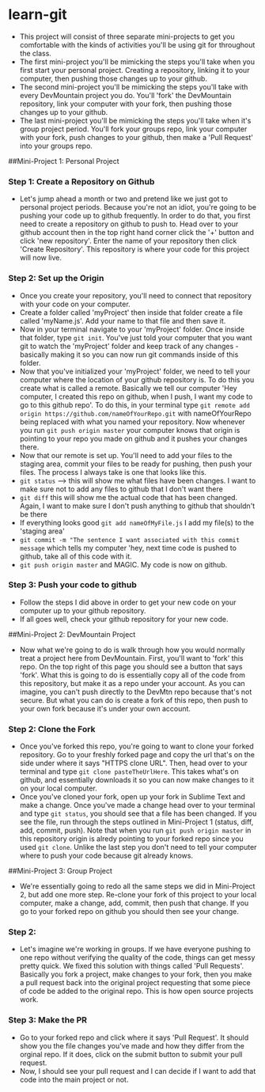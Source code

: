 learn-git
=========
* This project will consist of three separate mini-projects to get you comfortable with the kinds of activities you'll be using git for throughout the class. 
* The first mini-project you'll be mimicking the steps you'll take when you first start your personal project. Creating a repository, linking it to your computer, then pushing those changes up to your github.
* The second mini-project you'll be mimicking the steps you'll take with every DevMountain project you do. You'll 'fork' the DevMountain repository, link your computer with your fork, then pushing those changes up to your github.
* The last mini-project you'll be mimicking the steps you'll take when it's group project period. You'll fork your groups repo, link your computer with your fork, push changes to your github, then make a 'Pull Request' into your groups repo.

##Mini-Project 1: Personal Project
### Step 1: Create a Repository on Github
* Let's  jump ahead a month or two and pretend like we just got to personal project periods. Because you're not an idiot, you're going to be pushing your code up to github frequently. In order to do that, you first need to create a repository on github to push to. Head over to your github account then in the top right hand corner click the '+' button and click 'new repository'. Enter the name of your repository then click 'Create Repository'. This repository is where your code for this project will now live.

### Step 2: Set up the Origin
* Once you create your repository, you'll need to connect that repository with your code on your computer. 
* Create a folder called 'myProject' then inside that folder create a file called 'myName.js'. Add your name to that file and then save it. 
* Now in your terminal navigate to your 'myProject' folder. Once inside that folder, type ```git init```. You've just told your computer that you want git to watch the 'myProject' folder and keep track of any changes - basically making it so you can now run git commands inside of this folder. 
* Now that you've initialized your 'myProject' folder, we need to tell your computer where the location of your github repository is. To do this you create what is called a remote. Basically we tell our computer 'Hey computer, I created this repo on github, when I push, I want my code to go to this github repo'. To do this, in your terminal type ```git remote add origin https://github.com/nameOfYourRepo.git``` with nameOfYourRepo being replaced with what you named your repository. Now whenever you run ```git push origin master``` your computer knows that origin is pointing to your repo you made on github and it pushes your changes there.
* Now that our remote is set up. You'll need to add your files to the staging area, commit your files to be ready for pushing, then push your files. The process I always take is one that looks like this.
* ```git status``` --> this will show me what files have been changes. I want to make sure not to add any files to github that I don't want there
* ```git diff``` this will show me the actual code that has been changed. Again, I want to make sure I don't push anything to github that shouldn't be there
* If everything looks good ```git add nameOfMyFile.js``` I add my file(s) to the 'staging area'
* ```git commit -m "The sentence I want associated with this commit message``` which tells my computer 'hey, next time code is pushed to github, take all of this code with it.
* ```git push origin master``` and MAGIC. My code is now on github.

### Step 3: Push your code to github
* Follow the steps I did above in order to get your new code on your computer up to your github repository.
* If all goes well, check your github repository for your new code.


##Mini-Project 2: DevMountain Project
* Now what we're going to do is walk through how you would normally treat a project here from DevMountain. First, you'll want to 'fork' this repo. On the top right of this page you should see a button that says 'fork'. What this is going to do is essentially copy all of the code from this repository, but make it as a repo under your account. As you can imagine, you can't push directly to the DevMtn repo because that's not secure. But what you can do is create a fork of this repo, then push to your own fork because it's under your own account.
### Step 2: Clone the Fork
* Once you've forked this repo, you're going to want to clone your forked repository. Go to your freshly forked page and copy the url that's on the side under where it says "HTTPS clone URL". Then, head over to your terminal and type ```git clone pasteTheUrlHere```. This takes what's on github, and essentially downloads it so you can now make changes to it on your local computer.
* Once you've cloned your fork, open up your fork in Sublime Text and make a change. Once you've made a change head over to your terminal and type ```git status```, you should see that a file has been changed. If you see the file, run through the steps outlined in Mini-Project 1 (status, diff, add, commit, push). Note that when you run ```git push origin master``` in this repository origin is alredy pointing to your forked repo since you used ```git clone```. Unlike the last step you don't need to tell your computer where to push your code because git already knows.

##Mini-Project 3: Group Project
* We're essentially going to redo all the same steps we did in Mini-Project 2, but add one more step. Re-clone your fork of this project to your local computer, make a change, add, commit, then push that change. If you go to your forked repo on github you should then see your change. 
### Step 2: 
* Let's imagine we're working in groups. If we have everyone pushing to one repo without verifying the quality of the code, things can get messy pretty quick. We fixed this solution with things called 'Pull Requests'. Basically you fork a project, make changes to your fork, then you make a pull request back into the original project requesting that some piece of code be added to the original repo. This is how open source projects work.
### Step 3: Make the PR
* Go to your forked repo and click where it says 'Pull Request'. It should show you the file changes you've made and how they differ from the orginal repo. If it does, click on the submit button to submit your pull request. 
* Now, I should see your pull request and I can decide if I want to add that code into the main project or not.

